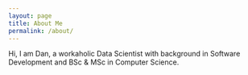 ```yaml
---
layout: page
title: About Me
permalink: /about/
---
```


Hi, I am Dan, a workaholic Data Scientist with background in Software Development and BSc & MSc in Computer Science.
